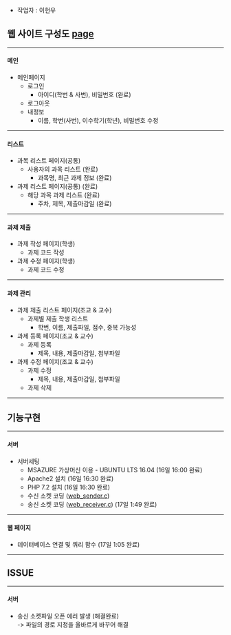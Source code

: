- 작업자 : 이헌우

## 웹 사이트 구성도 [page](http://52.231.74.8/)
----------------------------------------
#### 메인
- 메인페이지
  - 로그인
    - 아이디(학번 & 사번), 비밀번호    (완료)
  - 로그아웃    
  - 내정보 
    - 이름, 학번(사번), 이수학기(학년), 비밀번호 수정
-----------------------------------------
#### 리스트
- 과목 리스트 페이지(공통)
  - 사용자의 과목 리스트     (완료)
    - 과목명, 최근 과제 정보 (완료)
- 과제 리스트 페이지(공통)   (완료)
  - 해당 과목 과제 리스트    (완료)
    - 주차, 제목, 제츨마감일     (완료)
-----------------------------------------
#### 과제 제출
- 과제 작성 페이지(학생)
  - 과제 코드 작성
- 과제 수정 페이지(학생)
  - 과제 코드 수정
-----------------------------------------
#### 과제 관리
- 과제 제출 리스트 페이지(조교 & 교수)
  - 과제별 제출 학생 리스트
    - 학번, 이름, 제출파일, 점수, 중복 가능성
- 과제 등록 페이지(조교 & 교수)
  - 과제 등록
    - 제목, 내용, 제출마감일, 첨부파일
- 과제 수정 페이지(조교 & 교수)
  - 과제 수정
    - 제목, 내용, 제출마감일, 첨부파일
  - 과제 삭제
----------------------------------------
## 기능구현
----------------------------------------
#### 서버
- 서버세팅 
  - MSAZURE 가상머신 이용 - UBUNTU LTS 16.04 (16일 16:00 완료)
  - Apache2 설치 (16일 16:30 완료)
  - PHP 7.2 설치 (16일 16:30 완료)
  - 수신 소켓 코딩 ([web_sender.c](https://github.com/BJ-Lim/hlsw-hackathon/blob/master/Web/src/web_receiver.c))
  - 송신 소켓 코딩 ([web_receiver.c](https://github.com/BJ-Lim/hlsw-hackathon/blob/master/Web/src/web_sender.c)) (17일 1:49 완료)
----------------------------------------
#### 웹 페이지
- 데이터베이스 연결 및 쿼리 함수 (17일 1:05 완료)

----------------------------------------
## ISSUE
----------------------------------------
#### 서버
- 송신 소켓파일 오픈 에러 발생 (해결완료) <br>
-> 파일의 경로 지정을 올바르게 바꾸어 해결